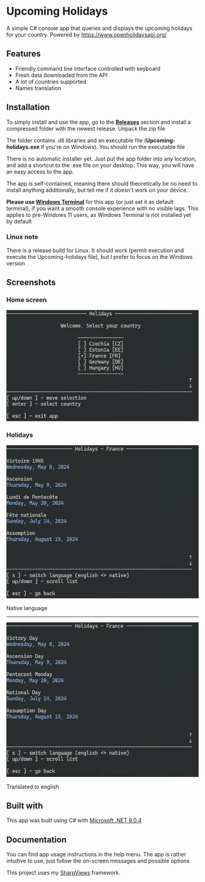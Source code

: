 # Upcoming Holidays
A simple C# console app that queries and displays the upcoming holidays for your country. Powered by https://www.openholidaysapi.org/

## Features
- Friendly command line interface controlled with keyboard
- Fresh data downloaded from the API
- A lot of countries supported
- Names translation

## Installation
To simply install and use the app, go to the [**Releases**](https://github.com/creeper82/Upcoming-holidays/releases) section and install a compressed folder with the newest release. Unpack the zip file

The folder contains .dll libraries and an executable file (**Upcoming-holidays.exe** if you're on Windows). You should run the executable file

There is no automatic installer yet. Just put the app folder into any location, and add a shortcut to the .exe file on your desktop. This way, you will have an easy access to the app.

The app is self-contained, meaning there should theoretically be no need to install anything additionally, but tell me if it doesn't work on your device.

**Please use [Windows Terminal](https://apps.microsoft.com/detail/9N0DX20HK701)** for this app (or just set it as default terminal), if you want a smooth console experience with no visible lags. This applies to pre-Windows 11 users, as Windows Terminal is not installed yet by default

### Linux note
There is a release build for Linux. It should work (permit execution and execute the Upcoming-holidays file), but I prefer to focus on the Windows version

## Screenshots

### Home screen
![Home screen](screenshots/menu.png)

### Holidays
![Holidays](screenshots/holidays.png)

Native language

---

![Holidays translated](screenshots/holidays_translated.png)

Translated to english

## Built with
This app was built using C# with [Microsoft .NET 8.0.4](https://dotnet.microsoft.com/en-us/download)

## Documentation
You can find app usage instructions in the help menu. The app is rather intuitive to use, just follow the on-screen messages and possible options

This project uses my [SharpViews](https://github.com/creeper82/SharpViews) framework.
